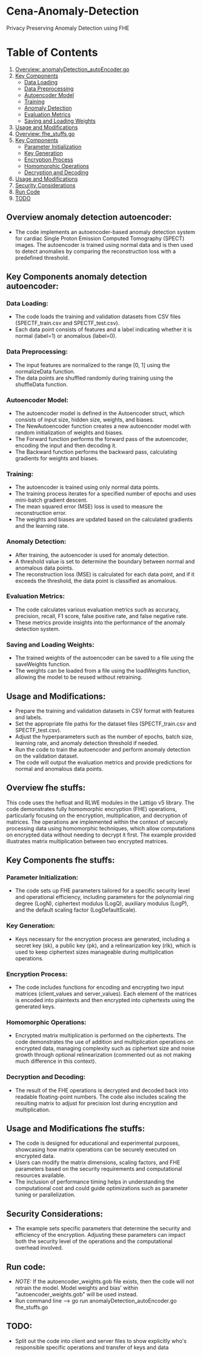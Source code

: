 # Cena-Anomaly-Detection
Privacy Preserving Anomaly Detection using FHE

# Table of Contents
1. [Overview: anomalyDetection_autoEncoder.go](#overview-anomaly-detection-autoencoder)
2. [Key Components](#key-components-anomaly-detection-autoencoder)
   - [Data Loading](#data-loading)
   - [Data Preprocessing](#data-preprocessing)
   - [Autoencoder Model](#autoencoder-model)
   - [Training](#training)
   - [Anomaly Detection](#anomaly-detection)
   - [Evaluation Metrics](#evaluation-metrics)
   - [Saving and Loading Weights](#saving-and-loading-weights)
3. [Usage and Modifications](#usage-and-modifications)
4. [Overview: fhe_stuffs.go](#overview-fhe-stuffs)
5. [Key Components](#key-components-fhe-stuffs)
   - [Parameter Initialization](#parameter-initialization)
   - [Key Generation](#key-generation)
   - [Encryption Process](#encryption-process)
   - [Homomorphic Operations](#homomorphic-operations)
   - [Decryption and Decoding](#decryption-and-decoding)
6. [Usage and Modifications](#usage-and-modifications-fhe-stuffs)
7. [Security Considerations](#security-considerations)
8. [Run Code](#run-code)
9. [TODO](#todo)


## Overview anomaly detection autoencoder: 
- The code implements an autoencoder-based anomaly detection system for cardiac Single Proton Emission Computed Tomography (SPECT) images. The autoencoder is trained using normal data and is then used to detect anomalies by comparing the reconstruction loss with a predefined threshold.

## Key Components anomaly detection autoencoder:
### Data Loading:
- The code loads the training and validation datasets from CSV files (SPECTF_train.csv and SPECTF_test.csv).
- Each data point consists of features and a label indicating whether it is normal (label=1) or anomalous (label=0).
### Data Preprocessing:
- The input features are normalized to the range [0, 1] using the normalizeData function.
- The data points are shuffled randomly during training using the shuffleData function.
### Autoencoder Model:
- The autoencoder model is defined in the Autoencoder struct, which consists of input size, hidden size, weights, and biases.
- The NewAutoencoder function creates a new autoencoder model with random initialization of weights and biases.
- The Forward function performs the forward pass of the autoencoder, encoding the input and then decoding it.
- The Backward function performs the backward pass, calculating gradients for weights and biases.
### Training:
- The autoencoder is trained using only normal data points.
- The training process iterates for a specified number of epochs and uses mini-batch gradient descent.
- The mean squared error (MSE) loss is used to measure the reconstruction error.
- The weights and biases are updated based on the calculated gradients and the learning rate.
### Anomaly Detection:
- After training, the autoencoder is used for anomaly detection.
- A threshold value is set to determine the boundary between normal and anomalous data points.
- The reconstruction loss (MSE) is calculated for each data point, and if it exceeds the threshold, the data point is classified as anomalous.
### Evaluation Metrics:
- The code calculates various evaluation metrics such as accuracy, precision, recall, F1 score, false positive rate, and false negative rate.
- These metrics provide insights into the performance of the anomaly detection system.
### Saving and Loading Weights:
- The trained weights of the autoencoder can be saved to a file using the saveWeights function.
- The weights can be loaded from a file using the loadWeights function, allowing the model to be reused without retraining.
## Usage and Modifications:
- Prepare the training and validation datasets in CSV format with features and labels.
- Set the appropriate file paths for the dataset files (SPECTF_train.csv and SPECTF_test.csv).
- Adjust the hyperparameters such as the number of epochs, batch size, learning rate, and anomaly detection threshold if needed.
- Run the code to train the autoencoder and perform anomaly detection on the validation dataset.
- The code will output the evaluation metrics and provide predictions for normal and anomalous data points.

## Overview fhe stuffs: 
This code uses the hefloat and RLWE modules in the Lattigo v5 library. The code demonstrates fully homomorphic encryption (FHE) operations, particularly focusing on the encryption, multiplication, and decryption of matrices. The operations are implemented within the context of securely processing data using homomorphic techniques, which allow computations on encrypted data without needing to decrypt it first. The example provided illustrates matrix multiplication between two encrypted matrices.

## Key Components fhe stuffs:
### Parameter Initialization:
- The code sets up FHE parameters tailored for a specific security level and operational efficiency, including parameters for the polynomial ring degree (LogN), ciphertext modulus (LogQ), auxiliary modulus (LogP), and the default scaling factor (LogDefaultScale).

### Key Generation:
- Keys necessary for the encryption process are generated, including a secret key (sk), a public key (pk), and a relinearization key (rlk), which is used to keep ciphertext sizes manageable during multiplication operations.

### Encryption Process:
- The code includes functions for encoding and encrypting two input matrices (client_values and server_values). Each element of the matrices is encoded into plaintexts and then encrypted into ciphertexts using the generated keys.

### Homomorphic Operations:
- Encrypted matrix multiplication is performed on the ciphertexts. The code demonstrates the use of addition and multiplication operations on encrypted data, managing complexity such as ciphertext size and noise growth through optional relinearization (commented out as not making much difference in this context).

### Decryption and Decoding:
- The result of the FHE operations is decrypted and decoded back into readable floating-point numbers. The code also includes scaling the resulting matrix to adjust for precision lost during encryption and multiplication.

## Usage and Modifications fhe stuffs:
- The code is designed for educational and experimental purposes, showcasing how matrix operations can be securely executed on encrypted data.
- Users can modify the matrix dimensions, scaling factors, and FHE parameters based on the security requirements and computational resources available.
- The inclusion of performance timing helps in understanding the computational cost and could guide optimizations such as parameter tuning or parallelization.

## Security Considerations:
- The example sets specific parameters that determine the security and efficiency of the encryption. Adjusting these parameters can impact both the security level of the operations and the computational overhead involved.

## Run code:
- *NOTE:* If the autoencoder_weights.gob file exists, then the code will not retrain the model. Model weights and bias' within "autoencoder_weights.gob" will be used instead.
- Run command line --> go run anomalyDetection_autoEncoder.go fhe_stuffs.go

## TODO:
- Split out the code into client and server files to show explicitly who's responsible specific operations and transfer of keys and data
